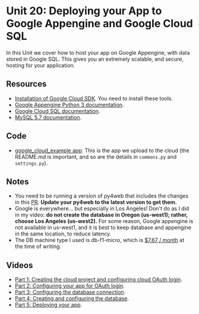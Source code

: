 # Unit 20: Deploying your App to Google Appengine and Google Cloud SQL

In this Unit we cover how to host your app on Google Appengine, with data stored in Google SQL.  This gives you an extremely scalable, and secure, hosting for your application. 

## Resources

* [Installation of Google Cloud SDK](https://cloud.google.com/sdk/docs/install).  You need to install these tools. 
* [Google Appengine Python 3 documentation](https://cloud.google.com/appengine/docs/standard/python3/).
* [Google Cloud SQL documentation](https://cloud.google.com/sql/docs/).
* [MySQL 5.7 documentation](https://dev.mysql.com/doc/refman/5.7/en/).

## Code


* [google_cloud_example app](https://github.com/learn-py4web/google_cloud_example): This is the app we upload to the cloud (the README.md is important, and so are the details in `commons.py` and `settings.py`).

## Notes

* You need to be running a version of py4web that includes the changes in this [PR](https://github.com/web2py/py4web/pull/539).  **Update your py4web to the latest version to get them.**
* Google is everywhere... but especially in Los Angeles!  Don't do as I did in my video: **do not create the database in Oregon (us-west1); rather, choose Los Angeles (us-west2).** For some reason, Google appengine is not available in us-west1, and it is best to keep database and appengine in the same location, to reduce latency.
* The DB machine type I used is db-f1-micro, which is [$7.67 / month](https://cloud.google.com/sql/pricing#mysql-pg-pricing) at the time of writing.

## Videos

* [Part 1: Creating the cloud project and configuring cloud OAuth login](https://drive.google.com/file/d/1QhBs1UZhJ8UoGVZbCQ6K6J0hh-3hwydD/view?usp=sharing).
* [Part 2: Configuring your app for OAuth login](https://drive.google.com/file/d/1CovGSCQeJWPyfVHnf2pvMSh-t72QZwYM/view?usp=sharing).
* [Part 3: Configuring the database connection](https://drive.google.com/file/d/12HOWBTMAw1FjOm9jU9UbgMwK6pujcMKb/view?usp=sharing).
* [Part 4: Creating and configuring the database](https://drive.google.com/file/d/1IXwr5DSBSYMAEHK6cPqEsEWKtWAulENz/view?usp=sharing).
* [Part 5: Deploying your app](https://drive.google.com/file/d/1thUcj2HczBq7bXf2TrhzssELPVOf1xrq/view?usp=sharing).